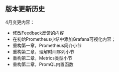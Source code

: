 ## 版本更新历史

4月变更内容：

* 修改Feedback反馈的内容
* 在初始Prometheus小结中添加Grafana可视化内容；
* 重构第一章，Prometheus简介小节
* 重构第二章，理解时间序列小节
* 重构第二章，Metrics类型小节
* 重构第二章，PromQL内置函数